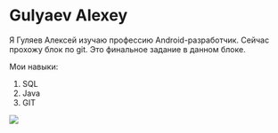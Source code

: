 # Gulyaev Alexey

Я Гуляев Алексей изучаю профессию Android-разработчик. Сейчас прохожу блок по git.
Это финальное задание в данном блоке.

Мои навыки:
1. SQL
2. Java
3. GIT

<img src="file:///192.168.1.45/homes/admin/Android-developer/git/final hw/img/pic.jpg" />


